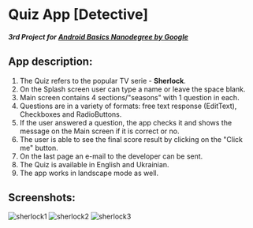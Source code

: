 # Quiz App [Detective]

##### 3rd Project for [Android Basics Nanodegree by Google](https://www.udacity.com/course/android-basics-nanodegree-by-google--nd803)

## App description:
1. The Quiz refers to the popular TV serie - **Sherlock**.
2. On the Splash screen user can type a name or leave the space blank.
3. Main screen contains 4 sections/"seasons" with 1 question in each.
4. Questions are in a variety of formats: free text response (EditText),
Checkboxes and RadioButtons.
5. If the user answered a question, the app checks it and shows the message on the 
Main screen if it is correct or no.
6. The user is able to see the final score result by clicking on the "Click me" button.
7. On the last page an e-mail to the developer can be sent.
8. The Quiz is available in English and Ukrainian.
9. The app works in landscape mode as well.

## Screenshots:
![sherlock1](https://user-images.githubusercontent.com/25595009/28312198-98463fb2-6bb2-11e7-8728-b385d358176d.jpg)
![sherlock2](https://user-images.githubusercontent.com/25595009/28312265-d3339304-6bb2-11e7-947e-c8583efc50d5.jpg)
![sherlock3](https://user-images.githubusercontent.com/25595009/28312266-d3502866-6bb2-11e7-9ff3-ff2110da8078.jpg)


